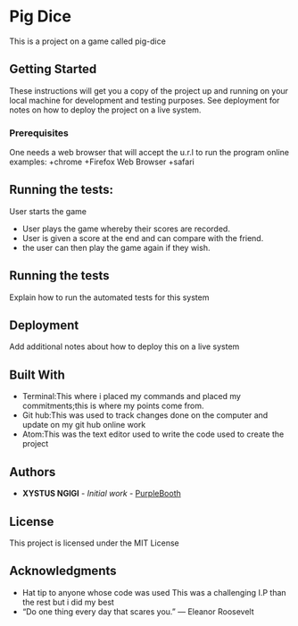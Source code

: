 # Pig Dice

This is a project on a game called pig-dice

## Getting Started

These instructions will get you a copy of the project up and running on your local machine for development and testing purposes. See deployment for notes on how to deploy the project on a live system.

### Prerequisites
One needs a web browser that will accept the u.r.l to run the program online
 examples:
   +chrome
   +Firefox Web Browser
    +safari

## Running the tests:
   User starts the game
   * User plays the game whereby their scores are recorded.
   * User is given a score at the end and can compare with the friend.
   * the user can then play the game again if they wish.

## Running the tests

Explain how to run the automated tests for this system


## Deployment

Add additional notes about how to deploy this on a live system

## Built With

* Terminal:This where i placed my commands and placed my commitments;this is where my points come from.
* Git hub:This was used to track changes done on the computer and update on my git hub online work
* Atom:This was the text editor used to write the code used to create the project

## Authors

* **XYSTUS NGIGI** - *Initial work* - [PurpleBooth](https://xystus45.github.io/pig-dice.io/. )

## License
This project is licensed under the MIT License

## Acknowledgments

* Hat tip to anyone whose code was used  This was a challenging I.P than the rest but i did my best
* “Do one thing every day that scares you.”
― Eleanor Roosevelt
